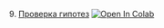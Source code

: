 9. [Проверка гипотез](https://mathmechterver.github.io/stat2022/prac09/prac.html)  [![Open In Colab](https://colab.research.google.com/assets/colab-badge.svg)](https://colab.research.google.com/github/mathmechterver/stat2022/blob/master/prac09/prac.ipynb)